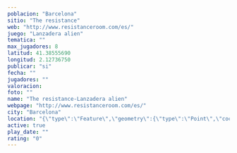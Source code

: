 ```yaml
---
poblacion: "Barcelona"
sitio: "The resistance"
web: "http://www.resistanceroom.com/es/"
juego: "Lanzadera alien"
tematica: ""
max_jugadores: 8
latitud: 41.38555690
longitud: 2.12736750
publicar: "si"
fecha: ""
jugadores: ""
valoracion: 
foto: ""
name: "The resistance-Lanzadera alien"
webpage: "http://www.resistanceroom.com/es/"
city: "Barcelona"
location: "{\"type\":\"Feature\",\"geometry\":{\"type\":\"Point\",\"coordinates\":[41.3855569,2.1273675]}}"
active: true
play_date: ""
rating: "0"
---
```

